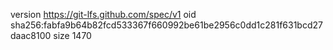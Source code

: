 version https://git-lfs.github.com/spec/v1
oid sha256:fabfa9b64b82fcd533367f660992be61be2956c0dd1c281f631bcd27daac8100
size 1470
